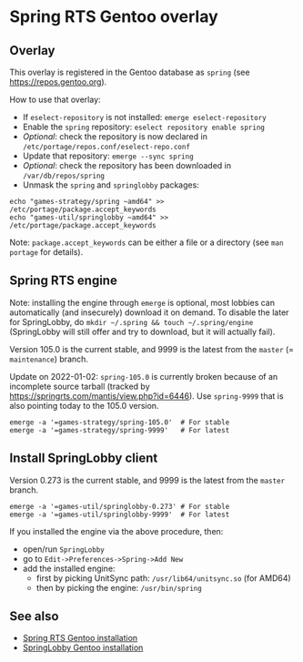 # Spring RTS Gentoo overlay

## Overlay

This overlay is registered in the Gentoo database as `spring` (see https://repos.gentoo.org).

How to use that overlay:

- If `eselect-repository` is not installed: `emerge eselect-repository`
- Enable the `spring` repository: `eselect repository enable spring`
- *Optional*: check the repository is now declared in `/etc/portage/repos.conf/eselect-repo.conf`
- Update that repository: `emerge --sync spring`
- *Optional*: check the repository has been downloaded in `/var/db/repos/spring`
- Unmask the `spring` and `springlobby` packages:

```
echo "games-strategy/spring ~amd64" >> /etc/portage/package.accept_keywords
echo "games-util/springlobby ~amd64" >> /etc/portage/package.accept_keywords
```

Note: `package.accept_keywords` can be either a file or a directory (see `man portage` for details).

## Spring RTS engine

Note: installing the engine through `emerge` is optional, most lobbies can automatically (and insecurely) download it on demand. To disable the later for SpringLobby, do `mkdir ~/.spring && touch ~/.spring/engine` (SpringLobby will still offer and try to download, but it will actually fail).

Version 105.0 is the current stable, and 9999 is the latest from the `master` (= `maintenance`) branch.

Update on 2022-01-02: `spring-105.0` is currently broken because of an incomplete source tarball (tracked by https://springrts.com/mantis/view.php?id=6446). Use `spring-9999` that is also pointing today to the 105.0 version.

```
emerge -a '=games-strategy/spring-105.0'  # For stable
emerge -a '=games-strategy/spring-9999'   # For latest
```

## Install SpringLobby client

Version 0.273 is the current stable, and 9999 is the latest from the `master` branch.

```
emerge -a '=games-util/springlobby-0.273' # For stable
emerge -a '=games-util/springlobby-9999'  # For latest

```

If you installed the engine via the above procedure, then:
- open/run `SpringLobby`
- go to `Edit->Preferences->Spring->Add New`
- add the installed engine:
  - first by picking UnitSync path: `/usr/lib64/unitsync.so` (for AMD64)
  - then by picking the engine: `/usr/bin/spring`

## See also

- [Spring RTS Gentoo installation](https://springrts.com/wiki/Gentoo_install)
- [SpringLobby Gentoo installation](https://github.com/springlobby/springlobby/wiki/Install#Gentoo)
